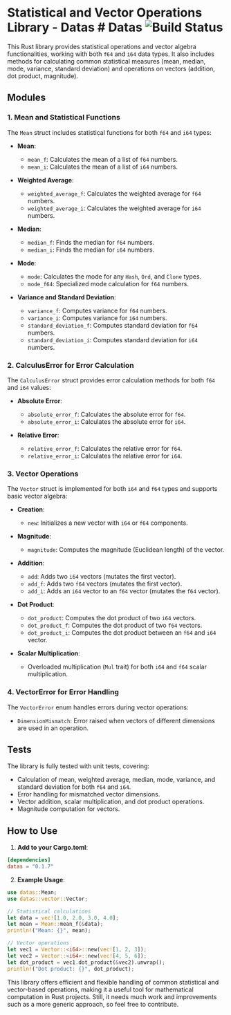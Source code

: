 # Statistical and Vector Operations Library - Datas # Datas  ![Build Status]
[Build Status]: https://img.shields.io/github/actions/workflow/status/kris007iron/datas/rust.yml?branch=master

This Rust library provides statistical operations and vector algebra functionalities, working with both `f64` and `i64` data types. It also includes methods for calculating common statistical measures (mean, median, mode, variance, standard deviation) and operations on vectors (addition, dot product, magnitude).

## Modules

### 1. **Mean and Statistical Functions**

The `Mean` struct includes statistical functions for both `f64` and `i64` types:
- **Mean**:
  - `mean_f`: Calculates the mean of a list of `f64` numbers.
  - `mean_i`: Calculates the mean of a list of `i64` numbers.
  
- **Weighted Average**:
  - `weighted_average_f`: Calculates the weighted average for `f64` numbers.
  - `weighted_average_i`: Calculates the weighted average for `i64` numbers.
  
- **Median**:
  - `median_f`: Finds the median for `f64` numbers.
  - `median_i`: Finds the median for `i64` numbers.
  
- **Mode**:
  - `mode`: Calculates the mode for any `Hash`, `Ord`, and `Clone` types.
  - `mode_f64`: Specialized mode calculation for `f64` numbers.

- **Variance and Standard Deviation**:
  - `variance_f`: Computes variance for `f64` numbers.
  - `variance_i`: Computes variance for `i64` numbers.
  - `standard_deviation_f`: Computes standard deviation for `f64` numbers.
  - `standard_deviation_i`: Computes standard deviation for `i64` numbers.

### 2. **CalculusError for Error Calculation**

The `CalculusError` struct provides error calculation methods for both `f64` and `i64` values:
- **Absolute Error**:
  - `absolute_error_f`: Calculates the absolute error for `f64`.
  - `absolute_error_i`: Calculates the absolute error for `i64`.
  
- **Relative Error**:
  - `relative_error_f`: Calculates the relative error for `f64`.
  - `relative_error_i`: Calculates the relative error for `i64`.

### 3. **Vector Operations**

The `Vector` struct is implemented for both `i64` and `f64` types and supports basic vector algebra:
- **Creation**: 
  - `new`: Initializes a new vector with `i64` or `f64` components.
  
- **Magnitude**:
  - `magnitude`: Computes the magnitude (Euclidean length) of the vector.

- **Addition**:
  - `add`: Adds two `i64` vectors (mutates the first vector).
  - `add_f`: Adds two `f64` vectors (mutates the first vector).
  - `add_i`: Adds an `i64` vector to an `f64` vector (mutates the `f64` vector).

- **Dot Product**:
  - `dot_product`: Computes the dot product of two `i64` vectors.
  - `dot_product_f`: Computes the dot product of two `f64` vectors.
  - `dot_product_i`: Computes the dot product between an `f64` and `i64` vector.

- **Scalar Multiplication**:
  - Overloaded multiplication (`Mul` trait) for both `i64` and `f64` scalar multiplication.

### 4. **VectorError for Error Handling**

The `VectorError` enum handles errors during vector operations:
- `DimensionMismatch`: Error raised when vectors of different dimensions are used in an operation.

## Tests

The library is fully tested with unit tests, covering:
- Calculation of mean, weighted average, median, mode, variance, and standard deviation for both `f64` and `i64`.
- Error handling for mismatched vector dimensions.
- Vector addition, scalar multiplication, and dot product operations.
- Magnitude computation for vectors.

## How to Use

1. **Add to your Cargo.toml**:
```toml
[dependencies]
datas = "0.1.7"
```

2. **Example Usage**:
```rust
use datas::Mean;
use datas::vector::Vector;

// Statistical calculations
let data = vec![1.0, 2.0, 3.0, 4.0];
let mean = Mean::mean_f(&data);
println!("Mean: {}", mean);

// Vector operations
let vec1 = Vector::<i64>::new(vec![1, 2, 3]);
let vec2 = Vector::<i64>::new(vec![4, 5, 6]);
let dot_product = vec1.dot_product(&vec2).unwrap();
println!("Dot product: {}", dot_product);
```

This library offers efficient and flexible handling of common statistical and vector-based operations, making it a useful tool for mathematical computation in Rust projects. Still, it needs much work and improvements such as a more generic approach, so feel free to contribute.
